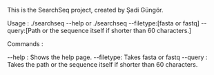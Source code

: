 This is the SearchSeq project, created by Şadi Güngör.

Usage : ./searchseq --help or ./searchseq --filetype:[fasta or fastq] --query:[Path or the sequence itself if shorter than 60 characters.]

Commands :

  --help : Shows the help page.
  --filetype: Takes fasta or fastq
  --query : Takes the path or the sequence itself if shorter than 60 characters.
